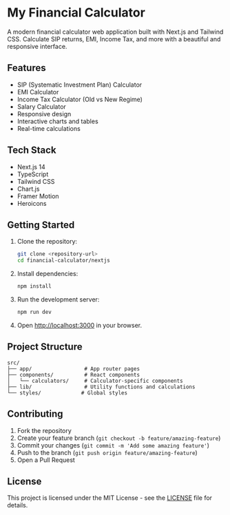 # My Financial Calculator

A modern financial calculator web application built with Next.js and Tailwind CSS. Calculate SIP returns, EMI, Income Tax, and more with a beautiful and responsive interface.

## Features

- SIP (Systematic Investment Plan) Calculator
- EMI Calculator
- Income Tax Calculator (Old vs New Regime)
- Salary Calculator
- Responsive design
- Interactive charts and tables
- Real-time calculations

## Tech Stack

- Next.js 14
- TypeScript
- Tailwind CSS
- Chart.js
- Framer Motion
- Heroicons

## Getting Started

1. Clone the repository:
   ```bash
   git clone <repository-url>
   cd financial-calculator/nextjs
   ```

2. Install dependencies:
   ```bash
   npm install
   ```

3. Run the development server:
   ```bash
   npm run dev
   ```

4. Open [http://localhost:3000](http://localhost:3000) in your browser.

## Project Structure

```
src/
├── app/                 # App router pages
├── components/          # React components
│   └── calculators/     # Calculator-specific components
├── lib/                 # Utility functions and calculations
└── styles/             # Global styles
```

## Contributing

1. Fork the repository
2. Create your feature branch (`git checkout -b feature/amazing-feature`)
3. Commit your changes (`git commit -m 'Add some amazing feature'`)
4. Push to the branch (`git push origin feature/amazing-feature`)
5. Open a Pull Request

## License

This project is licensed under the MIT License - see the [LICENSE](LICENSE) file for details.
